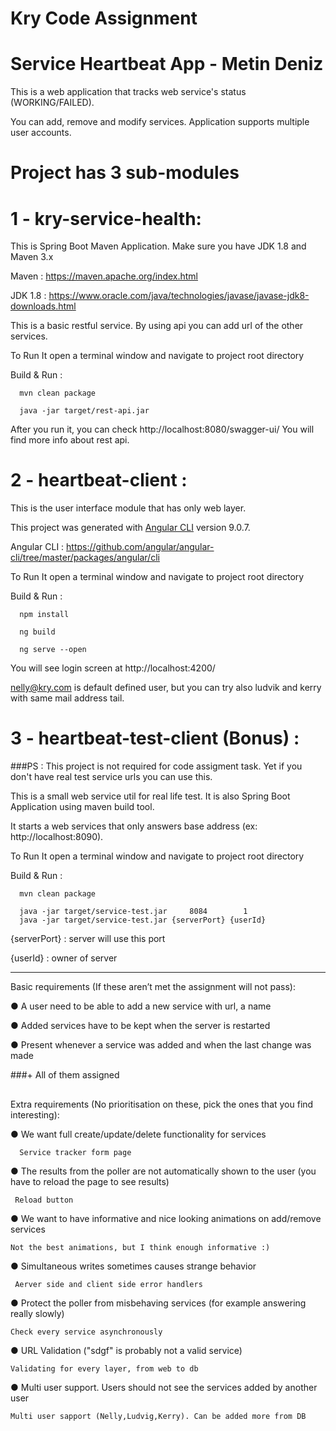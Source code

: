 # Kry Code Assignment

# Service Heartbeat App - Metin Deniz

This is a web application that tracks web service's status (WORKING/FAILED).

You can add, remove and modify services. Application supports multiple user accounts.

# Project has 3 sub-modules

# 1 - kry-service-health:

This is Spring Boot Maven Application. Make sure you have JDK 1.8 and Maven 3.x

Maven   : https://maven.apache.org/index.html

JDK 1.8 :  https://www.oracle.com/java/technologies/javase/javase-jdk8-downloads.html

This is a basic restful service. By using api you can add url of the other services.

To Run It open a terminal window and navigate to project root directory <kry-service-health>

Build & Run :

      mvn clean package

      java -jar target/rest-api.jar


After you run it, you can check http://localhost:8080/swagger-ui/ You will find more info about rest api.

# 2 - heartbeat-client :

This is the user interface module that has only web layer.

This project was generated with [Angular CLI](https://github.com/angular/angular-cli) version 9.0.7.

Angular CLI :  https://github.com/angular/angular-cli/tree/master/packages/angular/cli

To Run It open a terminal window and navigate to project root directory <heartbeat-client>

Build & Run :

      npm install

      ng build

      ng serve --open

You will see login screen at http://localhost:4200/

nelly@kry.com is default defined user, but you can try also ludvik and kerry with same mail address tail.


# 3 - heartbeat-test-client (Bonus) :

###PS : This project is not required for code assigment task. Yet if you don't have real test service urls you can use this.

This is a small web service util for real life test. It is also Spring Boot Application using maven build tool.

It starts a web services that only answers base address (ex: http://localhost:8090).

To Run It open a terminal window and navigate to project root directory <heartbeat-test-client>

Build & Run :

      mvn clean package

      java -jar target/service-test.jar     8084        1
      java -jar target/service-test.jar {serverPort} {userId}


{serverPort} : server will use this port

{userId}       : owner of server


---------------------------------------------------------------------------------------------------------------------

Basic requirements (If these aren’t met the assignment will not pass):

● A user need to be able to add a new service with url, a name

● Added services have to be kept when the server is restarted

● Present whenever a service was added and when the last change was made

###+ All of them assigned

##
##


Extra requirements (No prioritisation on these, pick the ones that you find
interesting):

● We want full create/update/delete functionality for services
        
      Service tracker form page 

● The results from the poller are not automatically shown to the user
(you have to reload the page to see results)

     Reload button  

● We want to have informative and nice looking animations on
add/remove services

    Not the best animations, but I think enough informative :)

● Simultaneous writes sometimes causes strange behavior

     Aerver side and client side error handlers 

● Protect the poller from misbehaving services (for example answering
really slowly)

    Check every service asynchronously

● URL Validation ("sdgf" is probably not a valid service)
    
    Validating for every layer, from web to db

● Multi user support. Users should not see the services added by
another user
    
    Multi user sapport (Nelly,Ludvig,Kerry). Can be added more from DB 
